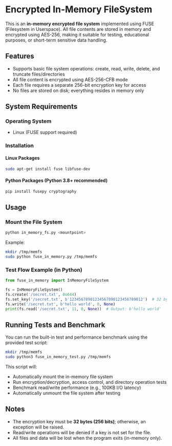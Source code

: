 # Encrypted In-Memory FileSystem

This is an **in-memory encrypted file system** implemented using FUSE (Filesystem in Userspace). All file contents are stored in memory and encrypted using AES-256, making it suitable for testing, educational purposes, or short-term sensitive data handling.

## Features

* Supports basic file system operations: create, read, write, delete, and truncate files/directories
* All file content is encrypted using AES-256-CFB mode
* Each file requires a separate 256-bit encryption key for access
* No files are stored on disk; everything resides in memory only

## System Requirements

### Operating System

* Linux (FUSE support required)

### Installation

#### Linux Packages

```bash
sudo apt-get install fuse libfuse-dev
```

#### Python Packages (Python 3.8+ recommended)

```bash
pip install fusepy cryptography
```

## Usage

### Mount the File System

```bash
python in_memory_fs.py <mountpoint>
```

Example:

```bash
mkdir /tmp/memfs
sudo python fuse_in_memory.py /tmp/memfs
```

### Test Flow Example (in Python)

```python
from fuse_in_memory import InMemoryFileSystem

fs = InMemoryFileSystem()
fs.create('/secret.txt', 0o644)
fs.set_key('/secret.txt', b'12345678901234567890123456789012')  # 32 bytes key
fs.write('/secret.txt', b'hello world', 0, None)
print(fs.read('/secret.txt', 11, 0, None))  # Output: b'hello world'
```

## Running Tests and Benchmark

You can run the built-in test and performance benchmark using the provided test script:

```bash
mkdir /tmp/memfs
sudo python3 fuse_in_memory_test.py /tmp/memfs
```

This script will:

* Automatically mount the in-memory file system
* Run encryption/decryption, access control, and directory operation tests
* Benchmark read/write performance (e.g., 100KB I/O latency)
* Automatically unmount the file system after testing

## Notes

* The encryption key must be **32 bytes (256 bits)**; otherwise, an exception will be raised.
* Read/write operations will be denied if a key is not set for the file.
* All files and data will be lost when the program exits (in-memory only).
